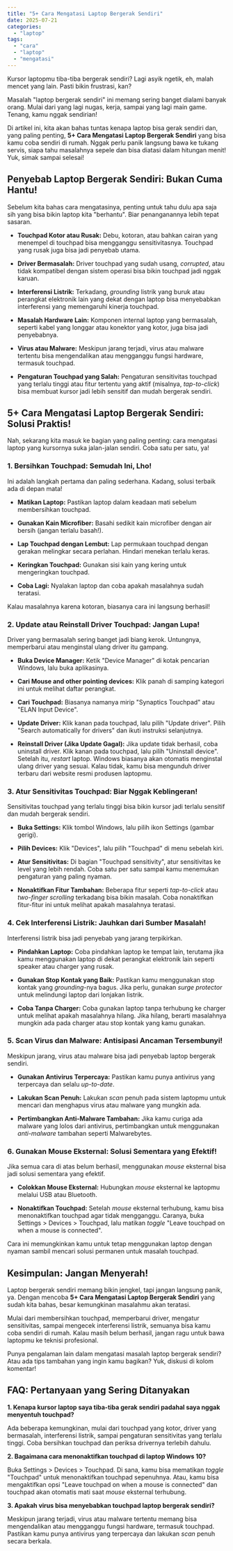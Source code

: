 ```yaml
---
title: "5+ Cara Mengatasi Laptop Bergerak Sendiri"
date: 2025-07-21
categories: 
  - "laptop"
tags: 
  - "cara"
  - "laptop"
  - "mengatasi"
---
```


Kursor laptopmu tiba-tiba bergerak sendiri? Lagi asyik ngetik, eh, malah mencet yang lain. Pasti bikin frustrasi, kan?

Masalah "laptop bergerak sendiri" ini memang sering banget dialami banyak orang. Mulai dari yang lagi nugas, kerja, sampai yang lagi main game. Tenang, kamu nggak sendirian!

Di artikel ini, kita akan bahas tuntas kenapa laptop bisa gerak sendiri dan, yang paling penting, **5+ Cara Mengatasi Laptop Bergerak Sendiri** yang bisa kamu coba sendiri di rumah. Nggak perlu panik langsung bawa ke tukang servis, siapa tahu masalahnya sepele dan bisa diatasi dalam hitungan menit! Yuk, simak sampai selesai!

## Penyebab Laptop Bergerak Sendiri: Bukan Cuma Hantu!

Sebelum kita bahas cara mengatasinya, penting untuk tahu dulu apa saja sih yang bisa bikin laptop kita "berhantu". Biar penanganannya lebih tepat sasaran.

- **Touchpad Kotor atau Rusak:** Debu, kotoran, atau bahkan cairan yang menempel di touchpad bisa mengganggu sensitivitasnya. Touchpad yang rusak juga bisa jadi penyebab utama.
    
- **Driver Bermasalah:** Driver touchpad yang sudah usang, _corrupted_, atau tidak kompatibel dengan sistem operasi bisa bikin touchpad jadi nggak karuan.
    
- **Interferensi Listrik:** Terkadang, _grounding_ listrik yang buruk atau perangkat elektronik lain yang dekat dengan laptop bisa menyebabkan interferensi yang memengaruhi kinerja touchpad.
    
- **Masalah Hardware Lain:** Komponen internal laptop yang bermasalah, seperti kabel yang longgar atau konektor yang kotor, juga bisa jadi penyebabnya.
    
- **Virus atau Malware:** Meskipun jarang terjadi, virus atau malware tertentu bisa mengendalikan atau mengganggu fungsi hardware, termasuk touchpad.
    
- **Pengaturan Touchpad yang Salah:** Pengaturan sensitivitas touchpad yang terlalu tinggi atau fitur tertentu yang aktif (misalnya, _tap-to-click_) bisa membuat kursor jadi lebih sensitif dan mudah bergerak sendiri.
    

## 5+ Cara Mengatasi Laptop Bergerak Sendiri: Solusi Praktis!

Nah, sekarang kita masuk ke bagian yang paling penting: cara mengatasi laptop yang kursornya suka jalan-jalan sendiri. Coba satu per satu, ya!

### 1\. Bersihkan Touchpad: Semudah Ini, Lho!

Ini adalah langkah pertama dan paling sederhana. Kadang, solusi terbaik ada di depan mata!

- **Matikan Laptop:** Pastikan laptop dalam keadaan mati sebelum membersihkan touchpad.
    
- **Gunakan Kain Microfiber:** Basahi sedikit kain microfiber dengan air bersih (jangan terlalu basah!).
    
- **Lap Touchpad dengan Lembut:** Lap permukaan touchpad dengan gerakan melingkar secara perlahan. Hindari menekan terlalu keras.
    
- **Keringkan Touchpad:** Gunakan sisi kain yang kering untuk mengeringkan touchpad.
    
- **Coba Lagi:** Nyalakan laptop dan coba apakah masalahnya sudah teratasi.
    

Kalau masalahnya karena kotoran, biasanya cara ini langsung berhasil!

### 2\. Update atau Reinstall Driver Touchpad: Jangan Lupa!

Driver yang bermasalah sering banget jadi biang kerok. Untungnya, memperbarui atau menginstal ulang driver itu gampang.

- **Buka Device Manager:** Ketik "Device Manager" di kotak pencarian Windows, lalu buka aplikasinya.
    
- **Cari Mouse and other pointing devices:** Klik panah di samping kategori ini untuk melihat daftar perangkat.
    
- **Cari Touchpad:** Biasanya namanya mirip "Synaptics Touchpad" atau "ELAN Input Device".
    
- **Update Driver:** Klik kanan pada touchpad, lalu pilih "Update driver". Pilih "Search automatically for drivers" dan ikuti instruksi selanjutnya.
    
- **Reinstall Driver (Jika Update Gagal):** Jika update tidak berhasil, coba uninstall driver. Klik kanan pada touchpad, lalu pilih "Uninstall device". Setelah itu, _restart_ laptop. Windows biasanya akan otomatis menginstal ulang driver yang sesuai. Kalau tidak, kamu bisa mengunduh driver terbaru dari website resmi produsen laptopmu.
    

### 3\. Atur Sensitivitas Touchpad: Biar Nggak Keblingeran!

Sensitivitas touchpad yang terlalu tinggi bisa bikin kursor jadi terlalu sensitif dan mudah bergerak sendiri.

- **Buka Settings:** Klik tombol Windows, lalu pilih ikon Settings (gambar gerigi).
    
- **Pilih Devices:** Klik "Devices", lalu pilih "Touchpad" di menu sebelah kiri.
    
- **Atur Sensitivitas:** Di bagian "Touchpad sensitivity", atur sensitivitas ke level yang lebih rendah. Coba satu per satu sampai kamu menemukan pengaturan yang paling nyaman.
    
- **Nonaktifkan Fitur Tambahan:** Beberapa fitur seperti _tap-to-click_ atau _two-finger scrolling_ terkadang bisa bikin masalah. Coba nonaktifkan fitur-fitur ini untuk melihat apakah masalahnya teratasi.
    

### 4\. Cek Interferensi Listrik: Jauhkan dari Sumber Masalah!

Interferensi listrik bisa jadi penyebab yang jarang terpikirkan.

- **Pindahkan Laptop:** Coba pindahkan laptop ke tempat lain, terutama jika kamu menggunakan laptop di dekat perangkat elektronik lain seperti speaker atau charger yang rusak.
    
- **Gunakan Stop Kontak yang Baik:** Pastikan kamu menggunakan stop kontak yang _grounding_\-nya bagus. Jika perlu, gunakan _surge protector_ untuk melindungi laptop dari lonjakan listrik.
    
- **Coba Tanpa Charger:** Coba gunakan laptop tanpa terhubung ke charger untuk melihat apakah masalahnya hilang. Jika hilang, berarti masalahnya mungkin ada pada charger atau stop kontak yang kamu gunakan.
    

### 5\. Scan Virus dan Malware: Antisipasi Ancaman Tersembunyi!

Meskipun jarang, virus atau malware bisa jadi penyebab laptop bergerak sendiri.

- **Gunakan Antivirus Terpercaya:** Pastikan kamu punya antivirus yang terpercaya dan selalu _up-to-date_.
    
- **Lakukan Scan Penuh:** Lakukan _scan_ penuh pada sistem laptopmu untuk mencari dan menghapus virus atau malware yang mungkin ada.
    
- **Pertimbangkan Anti-Malware Tambahan:** Jika kamu curiga ada malware yang lolos dari antivirus, pertimbangkan untuk menggunakan _anti-malware_ tambahan seperti Malwarebytes.
    

### 6\. Gunakan Mouse Eksternal: Solusi Sementara yang Efektif!

Jika semua cara di atas belum berhasil, menggunakan _mouse_ eksternal bisa jadi solusi sementara yang efektif.

- **Colokkan Mouse Eksternal:** Hubungkan _mouse_ eksternal ke laptopmu melalui USB atau Bluetooth.
    
- **Nonaktifkan Touchpad:** Setelah _mouse_ eksternal terhubung, kamu bisa menonaktifkan touchpad agar tidak mengganggu. Caranya, buka Settings > Devices > Touchpad, lalu matikan _toggle_ "Leave touchpad on when a mouse is connected".
    

Cara ini memungkinkan kamu untuk tetap menggunakan laptop dengan nyaman sambil mencari solusi permanen untuk masalah touchpad.

## Kesimpulan: Jangan Menyerah!

Laptop bergerak sendiri memang bikin jengkel, tapi jangan langsung panik, ya. Dengan mencoba **5+ Cara Mengatasi Laptop Bergerak Sendiri** yang sudah kita bahas, besar kemungkinan masalahmu akan teratasi.

Mulai dari membersihkan touchpad, memperbarui driver, mengatur sensitivitas, sampai mengecek interferensi listrik, semuanya bisa kamu coba sendiri di rumah. Kalau masih belum berhasil, jangan ragu untuk bawa laptopmu ke teknisi profesional.

Punya pengalaman lain dalam mengatasi masalah laptop bergerak sendiri? Atau ada tips tambahan yang ingin kamu bagikan? Yuk, diskusi di kolom komentar!

## FAQ: Pertanyaan yang Sering Ditanyakan

**1\. Kenapa kursor laptop saya tiba-tiba gerak sendiri padahal saya nggak menyentuh touchpad?**

Ada beberapa kemungkinan, mulai dari touchpad yang kotor, driver yang bermasalah, interferensi listrik, sampai pengaturan sensitivitas yang terlalu tinggi. Coba bersihkan touchpad dan periksa drivernya terlebih dahulu.

**2\. Bagaimana cara menonaktifkan touchpad di laptop Windows 10?**

Buka Settings > Devices > Touchpad. Di sana, kamu bisa mematikan _toggle_ "Touchpad" untuk menonaktifkan touchpad sepenuhnya. Atau, kamu bisa mengaktifkan opsi "Leave touchpad on when a mouse is connected" dan touchpad akan otomatis mati saat _mouse_ eksternal terhubung.

**3\. Apakah virus bisa menyebabkan touchpad laptop bergerak sendiri?**

Meskipun jarang terjadi, virus atau malware tertentu memang bisa mengendalikan atau mengganggu fungsi hardware, termasuk touchpad. Pastikan kamu punya antivirus yang terpercaya dan lakukan _scan_ penuh secara berkala.
